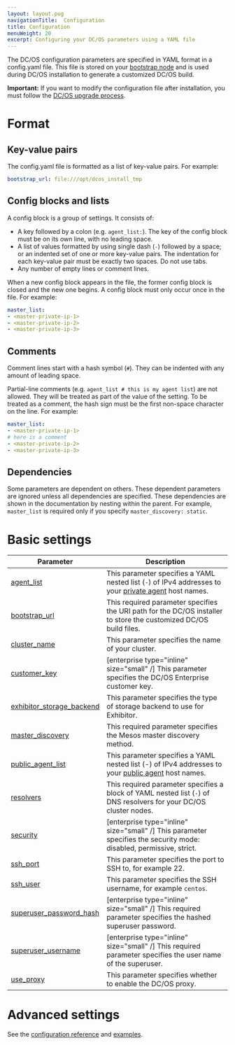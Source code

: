 ```yaml
---
layout: layout.pug
navigationTitle:  Configuration
title: Configuration
menuWeight: 20
excerpt: Configuring your DC/OS parameters using a YAML file
---
```



The DC/OS configuration parameters are specified in YAML format in a config.yaml file. This file is stored on your [bootstrap node](/1.11/installing/production/system-requirements/#bootstrap-node) and is used during DC/OS installation to generate a customized DC/OS build.

**Important:** If you want to modify the configuration file after installation, you must follow the [DC/OS upgrade process](/1.11/installing/upgrading/).

# Format

## Key-value pairs
The config.yaml file is formatted as a list of key-value pairs. For example:

```yaml
bootstrap_url: file:///opt/dcos_install_tmp
```

## Config blocks and lists
A config block is a group of settings. It consists of:

- A key followed by a colon (e.g. `agent_list:`). The key of the config block must be on its own line, with no leading space.
- A list of values formatted by using single dash (`-`) followed by a space; or an indented set of one or more key-value pairs. The indentation for each key-value pair must be exactly two spaces. Do not use tabs.
- Any number of empty lines or comment lines.

When a new config block appears in the file, the former config block is closed and the new one begins. A config block must only occur once in the file. For example:

```yaml
master_list:
- <master-private-ip-1>
- <master-private-ip-2>
- <master-private-ip-3>
```

## Comments
Comment lines start with a hash symbol (`#`). They can be indented with any amount of leading space.

Partial-line comments (e.g. `agent_list # this is my agent list`) are not allowed. They will be treated as part of the value of the setting. To be treated as a comment, the hash sign must be the first non-space character on the line. For example:

```yaml
master_list:
- <master-private-ip-1>
# here is a comment
- <master-private-ip-2>
- <master-private-ip-3>
```

## Dependencies
Some parameters are dependent on others. These dependent parameters are ignored unless all dependencies are specified. These dependencies are shown in the documentation by nesting within the parent. For example, `master_list` is required only if you specify `master_discovery: static`.

# Basic settings

| Parameter                              | Description                                                                                                                                               |
|----------------------------------------|-----------------------------------------------------------------------------------------------------------------------------------------------------------|
| [agent_list](/1.11/installing/production/configuration/configuration-parameters/#agent-list)      | This parameter specifies a YAML nested list (`-`) of IPv4 addresses to your [private agent](/1.11/overview/concepts/#private-agent-node) host names.                  |
| [bootstrap_url](/1.11/installing/production/configuration/configuration-parameters/#bootstrap-url)                          | This required parameter specifies the URI path for the DC/OS installer to store the customized DC/OS build files.                                         |
| [cluster_name](/1.11/installing/production/configuration/configuration-parameters/#cluster-name)                           | This parameter specifies the name of your cluster.    |
| [customer_key](/1.11/installing/production/configuration/configuration-parameters/#customer-key)                  | [enterprise type="inline" size="small" /] This parameter specifies the DC/OS Enterprise customer key.   |
| [exhibitor_storage_backend](/1.11/installing/production/configuration/configuration-parameters/#exhibitor-storage-backend)         | This parameter specifies the type of storage backend to use for Exhibitor.          |
| [master_discovery](/1.11/installing/production/configuration/configuration-parameters/#master-discovery)                          | This required parameter specifies the Mesos master discovery method.         |
| [public_agent_list](/1.11/installing/production/configuration/configuration-parameters/#public-agent-list)       | This parameter specifies a YAML nested list (-) of IPv4 addresses to your [public agent](/1.11/overview/concepts/#public-agent-node) host names.    |
| [resolvers](/1.11/installing/production/configuration/configuration-parameters/#resolvers)       | This required parameter specifies a block of YAML nested list (`-`) of DNS resolvers for your DC/OS cluster nodes.   |
| [security](/1.11/installing/production/configuration/configuration-parameters/#security-enterprise)                           | [enterprise type="inline" size="small" /] This parameter specifies the security mode: disabled, permissive, strict.  |
| [ssh_port](/1.11/installing/production/configuration/configuration-parameters/#ssh-port)                           | This parameter specifies the port to SSH to, for example 22.          |
| [ssh_user](/1.11/installing/production/configuration/configuration-parameters/#ssh-user)                           | This parameter specifies the SSH username, for example `centos`.     |
| [superuser_password_hash](/1.11/installing/production/configuration/configuration-parameters/#superuser-password-hash)            | [enterprise type="inline" size="small" /] This required parameter specifies the hashed superuser password.      |
| [superuser_username](/1.11/installing/production/configuration/configuration-parameters/#superuser-username)               | [enterprise type="inline" size="small" /] This required parameter specifies the user name of the superuser.    |
| [use_proxy](/1.11/installing/production/configuration/configuration-parameters/#use-proxy)        | This parameter specifies whether to enable the DC/OS proxy.     |


# Advanced settings

See the [configuration reference](/1.11/installing/production/configuration/configuration-parameters/) and [examples](/1.11/installing/production/configuration/examples/).

